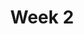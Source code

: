 ---
    title: Week 2
    weekNumber: 2
    days:
      - date: 2023-1-17
        events:          
          "**Lab 0**{: .label .label-lab } [Expressions and Data Types](http://datahub.ucsd.edu/user-redirect/git-sync?repo=https://github.com/dsc-courses/dsc10-2023-wi&subPath=labs/lab00/lab00.ipynb)":

      - date: 2023-1-18
        events:
          "**LEC 4**{: .label .label-lecture } DataFrames: Accessing, Sorting, and Querying":
            "[BPD 9-10](https://notes.dsc10.com/02-data_sets/accessing.html)"
                
      - date: 2023-1-20
        events:
          "**LEC 5**{: .label .label-lecture } More Queries and GroupBy ([extra video](https://youtu.be/xg7rnjWnZ48?t=598))":
            "[BPD 10-11](https://notes.dsc10.com/02-data_sets/querying.html)"

          "**DIS 2**{: .label .label-disc } Python Basics, Arrays, and DataFrames":
                
      - date: 2023-1-21
        events:
          
          "**Lab 1**{: .label .label-lab } [Arrays and DataFrames](http://datahub.ucsd.edu/user-redirect/git-sync?repo=https://github.com/dsc-courses/dsc10-2023-wi&subPath=labs/lab01/lab01.ipynb)":
---